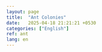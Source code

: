 ```yaml
---
layout: page
title:  "Ant Colonies"
date:   2025-04-18 21:21:21 +0530
categories: ["English"]
ref: ant
lang: en
---
```



